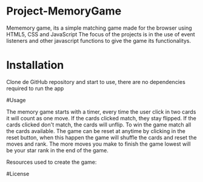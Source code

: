 # Project-MemoryGame

Mememory game, its a simple matching game made for the browser using HTML5, CSS and JavaScript The focus of the projects is in the use of event listeners and other javascript functions to give the game its functionalitys.

# Installation

Clone de GitHub repository and start to use, there are no dependencies required to run the app 

#Usage

The memory game starts with a timer, every time the user click in two cards it will count as one move.
If the cards clicked match, they stay flipped.
If the cards clicked don't match, the cards will unflip.
To win the game match all the cards available. The game can be reset at anytime by clicking in the reset button, when this happen
the game will shuffle the cards and reset the moves and rank. The more moves you make to finish the game lowest will be your star rank in the end of the game.

Resources used to create the game:


#License
